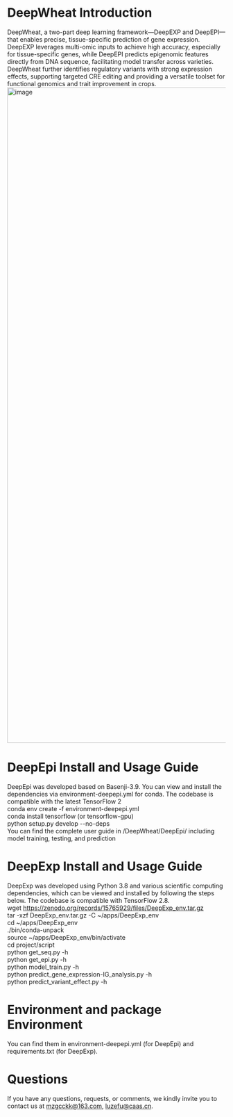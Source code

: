 # DeepWheat Introduction
DeepWheat, a two-part deep learning framework—DeepEXP and DeepEPI—that enables precise, tissue-specific prediction of gene expression. DeepEXP leverages multi-omic inputs to achieve high accuracy, especially for tissue-specific genes, while DeepEPI predicts epigenomic features directly from DNA sequence, facilitating model transfer across varieties.  DeepWheat further identifies regulatory variants with strong expression effects, supporting targeted CRE editing and providing a versatile toolset for functional genomics and trait improvement in crops.
<img width="2124" height="1509" alt="image" src="https://github.com/user-attachments/assets/6c5fe4b6-a71e-4910-a67c-d27f97615a71" />
# DeepEpi  Install and Usage Guide  
DeepEpi was developed based on Basenji-3.9. You can view and install the dependencies via environment-deepepi.yml for conda. The codebase is compatible with the latest TensorFlow 2  
conda env create -f environment-deepepi.yml  
conda install tensorflow (or tensorflow-gpu)  
python setup.py develop --no-deps  
You can find the complete user guide in /DeepWheat/DeepEpi/ including model training, testing, and prediction

# DeepExp  Install and Usage Guide  
DeepExp was developed using Python 3.8 and various scientific computing dependencies, which can be viewed and installed by following the steps below. The codebase is compatible with TensorFlow 2.8.  
wget https://zenodo.org/records/15765929/files/DeepExp_env.tar.gz   
tar -xzf DeepExp_env.tar.gz -C ~/apps/DeepExp_env  
cd ~/apps/DeepExp_env  
./bin/conda-unpack  
source ~/apps/DeepExp_env/bin/activate  
cd project/script  
python get_seq.py -h  
python get_epi.py -h  
python model_train.py -h   
python predict_gene_expression-IG_analysis.py -h   
python predict_variant_effect.py -h


# Environment and package Environment
You can find them in environment-deepepi.yml (for DeepEpi) and requirements.txt (for DeepExp).
# Questions
If you have any questions, requests, or comments, we kindly invite you to contact us at mzgcckk@163.com, luzefu@caas.cn.

